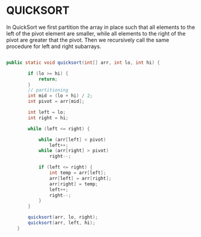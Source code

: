 # QUICKSORT
In QuickSort we first partition the array in place such that all elements to the left of the pivot element are smaller, while all elements to the right of the pivot are greater that the pivot. Then we recursively call the same procedure for left and right subarrays.

```java

public static void quicksort(int[] arr, int lo, int hi) {

        if (lo >= hi) {
            return;
        }
        // partitioning
        int mid = (lo + hi) / 2;
        int pivot = arr[mid];

        int left = lo;
        int right = hi;

        while (left <= right) {

            while (arr[left] < pivot)
                left++;
            while (arr[right] > pivot)
                right--;

            if (left <= right) {
                int temp = arr[left];
                arr[left] = arr[right];
                arr[right] = temp;
                left++;
                right--;
            }
        }

        quicksort(arr, lo, right);
        quicksort(arr, left, hi);
    }
```
